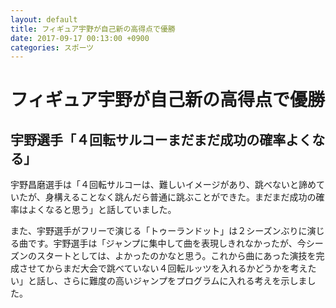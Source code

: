 ```yaml
---
layout: default
title: フィギュア宇野が自己新の高得点で優勝
date: 2017-09-17 00:13:00 +0900
categories: スポーツ
---
```


# フィギュア宇野が自己新の高得点で優勝

## 宇野選手「４回転サルコーまだまだ成功の確率よくなる」

宇野昌磨選手は「４回転サルコーは、難しいイメージがあり、跳べないと諦めていたが、身構えることなく跳んだら普通に跳ぶことができた。まだまだ成功の確率はよくなると思う」と話していました。

また、宇野選手がフリーで演じる「トゥーランドット」は２シーズンぶりに演じる曲です。宇野選手は「ジャンプに集中して曲を表現しきれなかったが、今シーズンのスタートとしては、よかったのかなと思う。これから曲にあった演技を完成させてからまだ大会で跳べていない４回転ルッツを入れるかどうかを考えたい」と話し、さらに難度の高いジャンプをプログラムに入れる考えを示しました。
